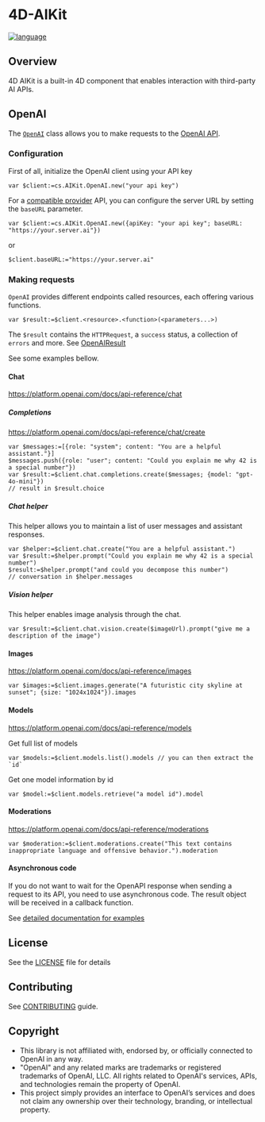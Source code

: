 # 4D-AIKit

[![language][code-shield]][code-url]

## Overview

4D AIKit is a built-in 4D component that enables interaction with third-party AI APIs.

## OpenAI

The [`OpenAI`](Documentation/Classes/OpenAI.md) class allows you to make requests to the [OpenAI API](https://platform.openai.com/docs/api-reference/).

### Configuration

First of all, initialize the OpenAI client using your API key

```4d
var $client:=cs.AIKit.OpenAI.new("your api key")
```

For a [compatible provider](Documentation/compatible-openai.md) API, you can configure the server URL by setting the `baseURL` parameter.

```4d
var $client:=cs.AIKit.OpenAI.new({apiKey: "your api key"; baseURL: "https://your.server.ai"})
```

or 

```4d
$client.baseURL:="https://your.server.ai"
```

### Making requests

`OpenAI` provides different endpoints called resources, each offering various functions.

```4d
var $result:=$client.<resource>.<function>(<parameters...>)
```

The `$result` contains the `HTTPRequest`, a `success` status, a collection of `errors` and more. See [OpenAIResult](Documentation/Classes/OpenAIResult.md)

See some examples bellow.

#### Chat

https://platform.openai.com/docs/api-reference/chat

##### Completions

https://platform.openai.com/docs/api-reference/chat/create

```4d
var $messages:=[{role: "system"; content: "You are a helpful assistant."}]
$messages.push({role: "user"; content: "Could you explain me why 42 is a special number"})
var $result:=$client.chat.completions.create($messages; {model: "gpt-4o-mini"})
// result in $result.choice
```

##### Chat helper

This helper allows you to maintain a list of user messages and assistant responses.

```4d
var $helper:=$client.chat.create("You are a helpful assistant.")
var $result:=$helper.prompt("Could you explain me why 42 is a special number")
$result:=$helper.prompt("and could you decompose this number")
// conversation in $helper.messages
```

##### Vision helper

This helper enables image analysis through the chat.

```4d
var $result:=$client.chat.vision.create($imageUrl).prompt("give me a description of the image")
```

#### Images

https://platform.openai.com/docs/api-reference/images

```4d
var $images:=$client.images.generate("A futuristic city skyline at sunset"; {size: "1024x1024"}).images
```

#### Models

https://platform.openai.com/docs/api-reference/models

Get full list of models

```4d
var $models:=$client.models.list().models // you can then extract the `id`
```

Get one model information by id

```4d
var $model:=$client.models.retrieve("a model id").model
```

#### Moderations

https://platform.openai.com/docs/api-reference/moderations

```4d
var $moderation:=$client.moderations.create("This text contains inappropriate language and offensive behavior.").moderation
``` 

#### Asynchronous code

If you do not want to wait for the OpenAPI response when sending a request to its API, you need to use asynchronous code. The result object will be received in a callback function.

See [detailed documentation for examples](Documentation/asynchronous-call.md)

## License

See the [LICENSE][license-url] file for details

## Contributing

See [CONTRIBUTING][contributing-url] guide.

## Copyright

- This library is not affiliated with, endorsed by, or officially connected to OpenAI in any way. 
- "OpenAI" and any related marks are trademarks or registered trademarks of OpenAI, LLC. All rights related to OpenAI's services, APIs, and technologies remain the property of OpenAI.
- This project simply provides an interface to OpenAI’s services and does not claim any ownership over their technology, branding, or intellectual property.

<!-- MARKDOWN LINKS & IMAGES -->
<!-- https://www.markdownguide.org/basic-syntax/#reference-style-links -->
[code-shield]: https://img.shields.io/static/v1?label=language&message=4d&color=blue
[code-url]: https://developer.4d.com/
[contributing-url]: .github/CONTRIBUTING.md
[license-url]: LICENSE.md
